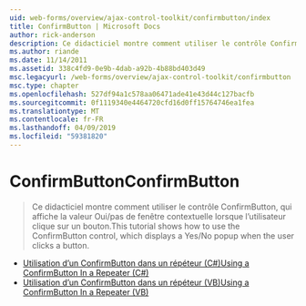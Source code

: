 ```yaml
---
uid: web-forms/overview/ajax-control-toolkit/confirmbutton/index
title: ConfirmButton | Microsoft Docs
author: rick-anderson
description: Ce didacticiel montre comment utiliser le contrôle ConfirmButton, qui affiche la valeur Oui/pas de fenêtre contextuelle lorsque l’utilisateur clique sur un bouton.
ms.author: riande
ms.date: 11/14/2011
ms.assetid: 338c4fd9-0e9b-4dab-a92b-4b88bd403d49
msc.legacyurl: /web-forms/overview/ajax-control-toolkit/confirmbutton
msc.type: chapter
ms.openlocfilehash: 527df94a1c578aa06471ade41e43d44c127bacfb
ms.sourcegitcommit: 0f1119340e4464720cfd16d0ff15764746ea1fea
ms.translationtype: MT
ms.contentlocale: fr-FR
ms.lasthandoff: 04/09/2019
ms.locfileid: "59381820"
---
```

# <a name="confirmbutton"></a><span data-ttu-id="1a757-103">ConfirmButton</span><span class="sxs-lookup"><span data-stu-id="1a757-103">ConfirmButton</span></span>

> <span data-ttu-id="1a757-104">Ce didacticiel montre comment utiliser le contrôle ConfirmButton, qui affiche la valeur Oui/pas de fenêtre contextuelle lorsque l’utilisateur clique sur un bouton.</span><span class="sxs-lookup"><span data-stu-id="1a757-104">This tutorial shows how to use the ConfirmButton control, which displays a Yes/No popup when the user clicks a button.</span></span>


- [<span data-ttu-id="1a757-105">Utilisation d’un ConfirmButton dans un répéteur (C#)</span><span class="sxs-lookup"><span data-stu-id="1a757-105">Using a ConfirmButton In a Repeater (C#)</span></span>](using-a-confirmbutton-in-a-repeater-cs.md)
- [<span data-ttu-id="1a757-106">Utilisation d’un ConfirmButton dans un répéteur (VB)</span><span class="sxs-lookup"><span data-stu-id="1a757-106">Using a ConfirmButton In a Repeater (VB)</span></span>](using-a-confirmbutton-in-a-repeater-vb.md)
